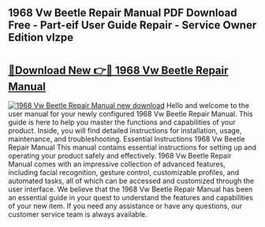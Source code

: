 ## 1968 Vw Beetle Repair Manual PDF Download Free - Part-eif User Guide Repair - Service Owner Edition vlzpe

# <h2><a href="http://bc13572.oget.top/?id=1968+Vw+Beetle+Repair+Manual">🔗Download New 👉🔴 1968 Vw Beetle Repair Manual</a></h2>

[![1968 Vw Beetle Repair Manual new download](https://i.imgur.com/5g1atiW.png)](http://bc13572.oget.top/?id=1968+Vw+Beetle+Repair+Manual)
Hello and welcome to the user manual for your newly configured 1968 Vw Beetle Repair Manual. This guide is here to help you master the functions and capabilities of your product. Inside, you will find detailed instructions for installation, usage, maintenance, and troubleshooting. Essential Instructions 1968 Vw Beetle Repair Manual This manual contains essential instructions for setting up and operating your product safely and effectively. 1968 Vw Beetle Repair Manual comes with an impressive collection of advanced features, including facial recognition, gesture control, customizable profiles, and automated tasks, all of which can be accessed and customized through the user interface. We believe that the 1968 Vw Beetle Repair Manual has been an essential guide in your quest to understand the features and capabilities of your new item. If you need any assistance or have any questions, our customer service team is always available.
